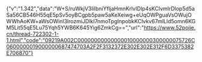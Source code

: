 {"v":"1.342","data":"W+S/ruWkjV3liIbniYfljaHmnKrlvIDlp4sKClvmlrDlop5d5aSa56CB546H55qE5pSv5oyBCgpb5paw5aKeXeiwg+eUqOWPguaVsOWujOWWhAoKW+aWsOWinl3lrozmiJDlkI7nmoTpgInpobkKClvkv67mlLld5omn6KGM5Lit55qE5Lu75Yqh5YWB6K645Yig6ZmkCg==","url":"https://www.52pojie.cn/thread-722302-1-1.html","code":"09219A002C00000000000000010000000300000075726C0600000019000000687474703A2F2F3132372E302E302E312F6D3375382E706870"}
